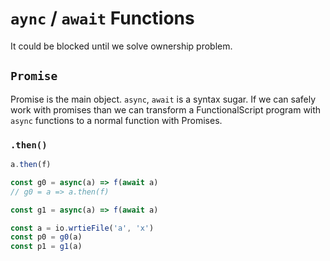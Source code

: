 # `aync` / `await` Functions

It could be blocked until we solve ownership problem.

## `Promise`

Promise is the main object. `async`, `await` is a syntax sugar. If we can safely work with promises than we can transform a FunctionalScript program with `async` functions to a normal function with Promises.

### `.then()`

```ts
a.then(f)
```

```ts
const g0 = async(a) => f(await a)
// g0 = a => a.then(f)

const g1 = async(a) => f(await a)

const a = io.wrtieFile('a', 'x')
const p0 = g0(a)
const p1 = g1(a)
```
